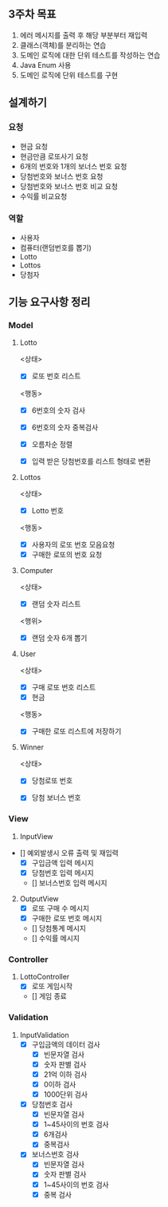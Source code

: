 ## 3주차 목표
1. 에러 메시지를 출력 후 해당 부분부터 재입력
2. 클래스(객체)를 분리하는 연습
3. 도메인 로직에 대한 단위 테스트를 작성하는 연습
4. Java Enum 사용
5. 도메인 로직에 단위 테스트를 구현

## 설계하기
### 요청
- 현금 요청
- 현금만큼 로또사기 요청
- 6개의 번호와 1개의 보너스 번호 요청
- 당첨번호와 보너스 번호 요청
- 당첨번호와 보너스 번호 비교 요청
- 수익률 비교요청

### 역할
- 사용자
- 컴퓨터(랜덤번호를 뽑기)
- Lotto
- Lottos
- 당첨자


## 기능 요구사항 정리

### Model
1. Lotto
    
    <상태>
    - [x] 로또 번호 리스트
    
   <행동>
    - [x] 6번호의 숫자 검사
    - [x] 6번호의 숫자 중복검사
    - [x] 오름차순 정렬
    - [x] 입력 받은 당첨번호를 리스트 형태로 변환


2. Lottos

    <상태>
    - [x] Lotto 번호

    <행동>
    - [x] 사용자의 로또 번호 모음요청
    - [x] 구매한 로또의 번호 요청

3. Computer

    <상태>
    - [x] 랜덤 숫자 리스트
   
   <행위>
    - [x] 랜덤 숫자 6개 뽑기


4. User
   
    <상태>
   - [x] 구매 로또 번호 리스트
   - [x] 현금

    <행동>
   - [x] 구매한 로또 리스트에 저장하기
   
6. Winner
    
    <상태>
    - [x] 당첨로또 번호
    - [x] 당첨 보너스 번호


### View
1. InputView
  - [] 예외발생시 오류 출력 및 재입력
    - [x] 구입금액 입력 메시지
    - [x] 당첨번호 입력 메시지
    - [] 보너스번호 입력 메시지

2. OutputView
   - [x] 로또 구매 수 메시지
   - [x] 구매한 로또 번호 메시지
   - [] 당첨통계 메시지
   - [] 수익률 메시지

### Controller
1. LottoController
   - [x] 로또 게임시작
   - [] 게임 종료

### Validation
1. InputValidation
   - [x] 구입금액의 데이터 검사
     - [x] 빈문자열 검사
     - [x] 숫자 판별 검사
     - [x] 21억 이하 검사
     - [x] 0이하 검사
     - [x] 1000단위 검사
   - [x] 당첨번호 검사
     - [x] 빈문자열 검사
     - [x] 1~45사이의 번호 검사
     - [x] 6개검사
     - [x] 중복검사
   - [x] 보너스번호 검사
     - [x] 빈문자열 검사
     - [x] 숫자 판별 검사
     - [x] 1~45사이의 번호 검사
     - [x] 중복 검사